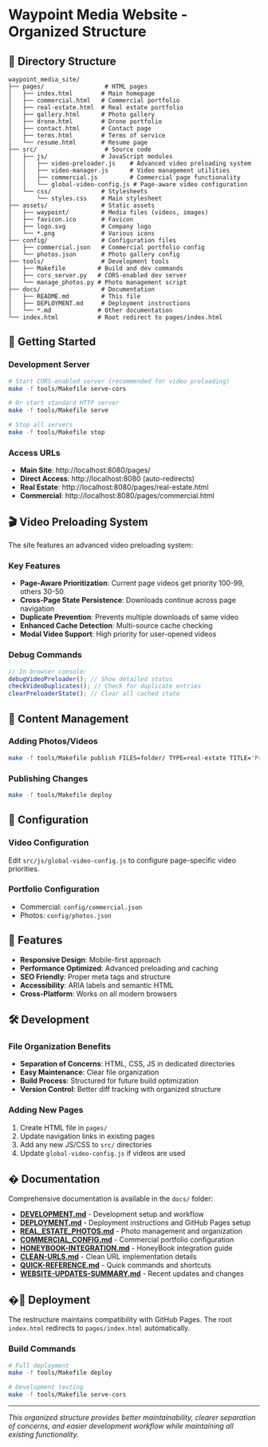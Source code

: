 # Waypoint Media Website - Organized Structure

## 📁 Directory Structure

```
waypoint_media_site/
├── pages/                 # HTML pages
│   ├── index.html        # Main homepage
│   ├── commercial.html   # Commercial portfolio
│   ├── real-estate.html  # Real estate portfolio
│   ├── gallery.html      # Photo gallery
│   ├── drone.html        # Drone portfolio
│   ├── contact.html      # Contact page
│   ├── terms.html        # Terms of service
│   └── resume.html       # Resume page
├── src/                   # Source code
│   ├── js/               # JavaScript modules
│   │   ├── video-preloader.js    # Advanced video preloading system
│   │   ├── video-manager.js      # Video management utilities
│   │   ├── commercial.js         # Commercial page functionality
│   │   └── global-video-config.js # Page-aware video configuration
│   └── css/              # Stylesheets
│       └── styles.css    # Main stylesheet
├── assets/               # Static assets
│   ├── waypoint/         # Media files (videos, images)
│   ├── favicon.ico       # Favicon
│   ├── logo.svg          # Company logo
│   └── *.png             # Various icons
├── config/               # Configuration files
│   ├── commercial.json   # Commercial portfolio config
│   └── photos.json       # Photo gallery config
├── tools/                # Development tools
│   ├── Makefile         # Build and dev commands
│   ├── cors_server.py   # CORS-enabled dev server
│   └── manage_photos.py # Photo management script
├── docs/                 # Documentation
│   ├── README.md         # This file
│   ├── DEPLOYMENT.md     # Deployment instructions
│   └── *.md             # Other documentation
└── index.html           # Root redirect to pages/index.html
```

## 🚀 Getting Started

### Development Server

```bash
# Start CORS-enabled server (recommended for video preloading)
make -f tools/Makefile serve-cors

# Or start standard HTTP server
make -f tools/Makefile serve

# Stop all servers
make -f tools/Makefile stop
```

### Access URLs

- **Main Site**: http://localhost:8080/pages/
- **Direct Access**: http://localhost:8080 (auto-redirects)
- **Real Estate**: http://localhost:8080/pages/real-estate.html
- **Commercial**: http://localhost:8080/pages/commercial.html

## 🎬 Video Preloading System

The site features an advanced video preloading system:

### Key Features

- **Page-Aware Prioritization**: Current page videos get priority 100-99, others 30-50
- **Cross-Page State Persistence**: Downloads continue across page navigation
- **Duplicate Prevention**: Prevents multiple downloads of same video
- **Enhanced Cache Detection**: Multi-source cache checking
- **Modal Video Support**: High priority for user-opened videos

### Debug Commands

```javascript
// In browser console:
debugVideoPreloader(); // Show detailed status
checkVideoDuplicates(); // Check for duplicate entries
clearPreloaderState(); // Clear all cached state
```

## 📝 Content Management

### Adding Photos/Videos

```bash
make -f tools/Makefile publish FILES=folder/ TYPE=real-estate TITLE='Project Title'
```

### Publishing Changes

```bash
make -f tools/Makefile deploy
```

## 🔧 Configuration

### Video Configuration

Edit `src/js/global-video-config.js` to configure page-specific video priorities.

### Portfolio Configuration

- Commercial: `config/commercial.json`
- Photos: `config/photos.json`

## 📱 Features

- **Responsive Design**: Mobile-first approach
- **Performance Optimized**: Advanced preloading and caching
- **SEO Friendly**: Proper meta tags and structure
- **Accessibility**: ARIA labels and semantic HTML
- **Cross-Platform**: Works on all modern browsers

## 🛠️ Development

### File Organization Benefits

- **Separation of Concerns**: HTML, CSS, JS in dedicated directories
- **Easy Maintenance**: Clear file organization
- **Build Process**: Structured for future build optimization
- **Version Control**: Better diff tracking with organized structure

### Adding New Pages

1. Create HTML file in `pages/`
2. Update navigation links in existing pages
3. Add any new JS/CSS to `src/` directories
4. Update `global-video-config.js` if videos are used

## � Documentation

Comprehensive documentation is available in the `docs/` folder:

- **[DEVELOPMENT.md](docs/DEVELOPMENT.md)** - Development setup and workflow
- **[DEPLOYMENT.md](docs/DEPLOYMENT.md)** - Deployment instructions and GitHub Pages setup
- **[REAL_ESTATE_PHOTOS.md](docs/REAL_ESTATE_PHOTOS.md)** - Photo management and organization
- **[COMMERCIAL_CONFIG.md](docs/COMMERCIAL_CONFIG.md)** - Commercial portfolio configuration
- **[HONEYBOOK-INTEGRATION.md](docs/HONEYBOOK-INTEGRATION.md)** - HoneyBook integration guide
- **[CLEAN-URLS.md](docs/CLEAN-URLS.md)** - Clean URL implementation details
- **[QUICK-REFERENCE.md](docs/QUICK-REFERENCE.md)** - Quick commands and shortcuts
- **[WEBSITE-UPDATES-SUMMARY.md](docs/WEBSITE-UPDATES-SUMMARY.md)** - Recent updates and changes

## �🚀 Deployment

The restructure maintains compatibility with GitHub Pages. The root `index.html` redirects to `pages/index.html` automatically.

### Build Commands

```bash
# Full deployment
make -f tools/Makefile deploy

# Development testing
make -f tools/Makefile serve-cors
```

---

_This organized structure provides better maintainability, clearer separation of concerns, and easier development workflow while maintaining all existing functionality._
